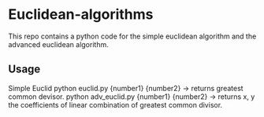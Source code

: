 # Euclidean-algorithms
This repo contains a python code for the simple euclidean algorithm and the advanced euclidean algorithm.

## Usage
Simple Euclid
python euclid.py {number1} {number2} -> returns greatest common devisor.
python adv_euclid.py {number1} {number2} -> returns x, y the coefficients of linear combination of greatest common divisor.
